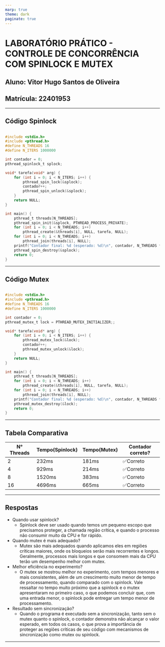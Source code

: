 ```yaml
---
marp: true
theme: dark
paginate: true
---
```


# LABORATÓRIO PRÁTICO - CONTROLE DE CONCORRÊNCIA COM SPINLOCK E MUTEX
## Aluno: Vitor Hugo Santos de Oliveira
## Matrícula: 22401953

---

## Código Spinlock

```c

#include <stdio.h>
#include <pthread.h>
#define N_THREADS 16
#define N_ITERS 1000000

int contador = 0;
pthread_spinlock_t splock;

void* tarefa(void* arg) {
    for (int i = 0; i < N_ITERS; i++) {
        pthread_spin_lock(&splock);
        contador++;
        pthread_spin_unlock(&splock);
    }
    return NULL;
}

int main() {
    pthread_t threads[N_THREADS];
    pthread_spin_init(&splock, PTHREAD_PROCESS_PRIVATE);
    for (int i = 0; i < N_THREADS; i++)
        pthread_create(&threads[i], NULL, tarefa, NULL);
    for (int i = 0; i < N_THREADS; i++)
        pthread_join(threads[i], NULL);
    printf("Contador final: %d (esperado: %d)\n", contador, N_THREADS * N_ITERS);
    pthread_spin_destroy(&splock);
    return 0;
}

```

---

## Código Mutex

```c

#include <stdio.h>
#include <pthread.h>
#define N_THREADS 16
#define N_ITERS 1000000

int contador = 0;
pthread_mutex_t lock = PTHREAD_MUTEX_INITIALIZER;;

void* tarefa(void* arg) {
    for (int i = 0; i < N_ITERS; i++) {
        pthread_mutex_lock(&lock);
        contador++;
        pthread_mutex_unlock(&lock);
    }
    return NULL;
}

int main() {
    pthread_t threads[N_THREADS];
    for (int i = 0; i < N_THREADS; i++)
        pthread_create(&threads[i], NULL, tarefa, NULL);
    for (int i = 0; i < N_THREADS; i++)
        pthread_join(threads[i], NULL);
    printf("Contador final: %d (esperado: %d)\n", contador, N_THREADS * N_ITERS);
    pthread_mutex_destroy(&lock);
    return 0;
}

```

---

## Tabela Comparativa

| N° Threads | Tempo(Spinlock) | Tempo(Mutex) | Contador correto? |
|------------|-----------------|--------------|-------------------|
|     2      |      232ms      |    181ms     | ✅Correto        |
|     4      |      929ms      |    214ms     | ✅Correto        |
|     8      |      1520ms     |    383ms     | ✅Correto        |
|     16     |      4696ms     |    665ms     | ✅Correto        |

---

## Respostas

- Quando usar spinlock?
    - Spinlock deve ser usado quando temos um pequeno escopo que precisamos proteger, a chamada região crítica, e quando o processo não consumir muito da CPU e for rápido. 
- Quando mutex é mais adequado?
    - Mutex são mais adequados quando aplicamos eles em regiões críticas maiores, onde os bloqueios serão mais recorrentes e longos. Geralmente, processos mais longos e que consomem mais da CPU terão um desempenho melhor com mutex.
- Melhor eficiência no experimento?
    - O mutex se mostrou melhor no experimento, com tempos menores e mais consistentes, além de um crescimento muito menor de tempo de processamento, quando comparado com o spinlock. Vale ressaltar no tempo muito próximo que a spinlock e o mutex apresentaram no primeiro caso, o que podemos concluir que, com uma entrada menor, o spinlock pode entregar um tempo menor de processamento.
- Resultado sem sincronização?
    - Quando o programa é executado sem a sincronização, tanto sem o mutex quanto o spinlock, o contador demonstra não alcançar o valor esperado, em todos os casos, o que prova a importância de proteger as regiões críticas de seu código com mecanismos de sincronização como mutex ou spinlock.

---